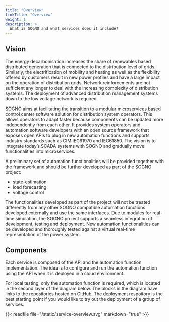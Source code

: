 ```yaml
---
title: "Overview"
linkTitle: "Overview"
weight: 1
description: >
  What is SOGNO and what services does it include?
---
```


## Vision

The energy decarbonisation increases the share of renewables based distributed generation that is connected to the distribution level of grids. Similarly, the electrification of mobility and heating as well as the flexibility offered by customers result in new power profiles and have a
large impact on the operation of distribution grids. Network reinforcements are not sufficient any longer to deal with the increasing complexity of distribution systems. The deployment of advanced distribution management systems down to the low voltage network is required.

SOGNO aims at facilitating the transition to a modular microservices based control center software solution for distribution system operators. This allows operators to adapt faster because components can be updated more independently from each other. It provides system operators and automation software developers with an open source framework that exposes open APIs to plug in new automation functions and supports industry standards such as CIM IEC61970 and IEC61850. The vision is to integrate today’s SCADA systems with SOGNO and gradually move functionalities into microservices.

A preliminary set of automation functionalities will be provided together with the framework and should be further developed as part of the SOGNO project:
- state-estimation
- load forecasting
- voltage control

The functionalities developed as part of the project will not be treated differently from any other SOGNO compatible automation functions developed externally and use the same interfaces. Due to modules for real-time simulation, the SOGNO project supports a seamless integration of
development, testing and deployment. New automation functionalities can be developed and thoroughly tested against a virtual real-time representation of the power system.

## Components

Each service is composed of the API and the automation function implementation.
The idea is to configure and run the automation function using the API when it is deployed in a cloud environment.

For local testing, only the automation function is required, which is located in the second layer of the diagram below.
The blocks in the diagram have links to the repositories hosted on GitHub.
The deployment respoitory is the best starting point if you would like to try out the deployment of a group of services.

{{< readfile file="/static/service-overview.svg" markdown="true" >}}
